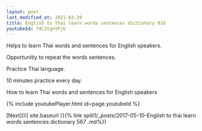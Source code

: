```yaml
---
layout: post
last_modified_at: 2021-03-29
title: English to Thai learn words sentences dictionary 918 
youtubeId: 74C2tgntPjU
---
```

 
 
Helps to learn Thai words and sentences for English speakers.

Opportunitiy to repeat the words sentences. 

Practice Thai language. 
 
10 minutes practice every day. 
 
How to learn Thai words and sentences for English speakers 
 
{% include youtubePlayer.html id=page.youtubeId %}
 
 
[Next]({{ site.baseurl }}{% link  split1/_posts/2017-05-10-English to thai learn words sentences dictionary 567 .md%})
 
